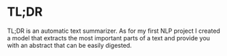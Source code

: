 # TL;DR

TL;DR is an automatic text summarizer. 
As for my first NLP project I created a model that extracts the most important parts of a text and provide you with an abstract that can be easily digested.





